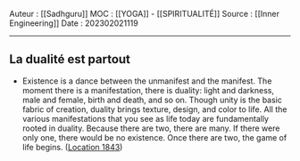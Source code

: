 Auteur : [[Sadhguru]]
MOC : [[YOGA]] - [[SPIRITUALITÉ]]
Source : [[Inner Engineering]]
Date : 202302021119
***

## La dualité est partout
- Existence is a dance between the unmanifest and the manifest. The moment there is a manifestation, there is duality: light and darkness, male and female, birth and death, and so on. Though unity is the basic fabric of creation, duality brings texture, design, and color to life. All the various manifestations that you see as life today are fundamentally rooted in duality. Because there are two, there are many. If there were only one, there would be no existence. Once there are two, the game of life begins. ([Location 1843](https://readwise.io/to_kindle?action=open&asin=B01B0K98D8&location=1843))